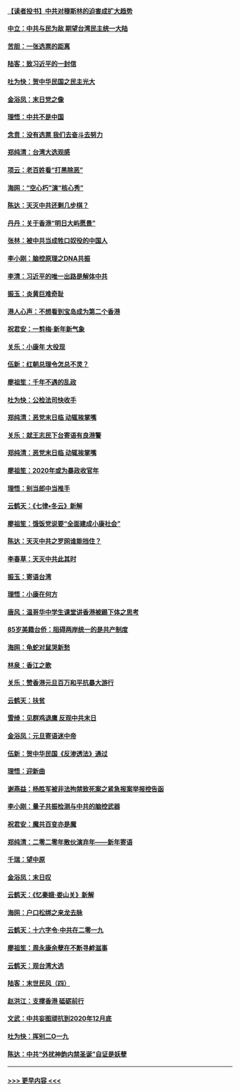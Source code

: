 #### [【读者投书】中共对穆斯林的迫害成扩大趋势](../pages/nsc993/n11791371.md?t=01141655) 
#### [中立：中共与民为敌 期望台湾民主统一大陆](../pages/nsc993/n11790392.md?t=01141655) 
#### [苦胆：一张选票的距离](../pages/nsc993/n11788914.md?t=01141655) 
#### [陆客：致习近平的一封信](../pages/nsc993/n11788867.md?t=01141655) 
#### [吐为快：贺中华民国之民主光大](../pages/nsc993/n11788618.md?t=01141655) 
#### [金浴凤：末日党之像](../pages/nsc993/n11787475.md?t=01141655) 
#### [理悟：中共不是中国](../pages/nsc993/n11787463.md?t=01141655) 
#### [念贲：没有选票  我们去奋斗去努力](../pages/nsc993/n11787398.md?t=01141655) 
#### [郑纯清：台湾大选观感](../pages/nsc993/n11786210.md?t=01141655) 
#### [项云：老百姓看“打黑除恶”](../pages/nsc993/n11785398.md?t=01141655) 
#### [海网：“空心朽”演“核心秀”](../pages/nsc993/n11783874.md?t=01141655) 
#### [陈达：天灭中共还剩几步棋？](../pages/nsc993/n11783719.md?t=01141655) 
#### [丹丹：关于香港“明日大屿愿景”](../pages/nsc993/n11783273.md?t=01141655) 
#### [张林：被中共当成牲口奴役的中国人](../pages/nsc993/n11782397.md?t=01141655) 
#### [李小刚：脑控原理之DNA共振](../pages/nsc993/n11780962.md?t=01141655) 
#### [李清：习近平的唯一出路是解体中共](../pages/nsc993/n11780866.md?t=01141655) 
#### [振玉：炎黄巨难奇耻](../pages/nsc993/n11779632.md?t=01141655) 
#### [港人心声：不想看到宝岛成为第二个香港](../pages/nsc993/n11778817.md?t=01141655) 
#### [祝君安：一剪梅‧新年新气象](../pages/nsc993/n11776340.md?t=01141655) 
#### [关乐：小康年 大役现](../pages/nsc993/n11774213.md?t=01141655) 
#### [伍新：红朝总理令怎总不灵？](../pages/nsc993/n11770813.md?t=01141655) 
#### [廖祖笙：千年不遇的乱政](../pages/nsc993/n11770373.md?t=01141655) 
#### [吐为快：公检法司快收手](../pages/nsc993/n11770359.md?t=01141655) 
#### [郑纯清：恶党末日临 动辄挨掌嘴](../pages/nsc993/n11769912.md?t=01141655) 
#### [关乐：就王志民下台寄语有良港警](../pages/nsc993/n11769903.md?t=01141655) 
#### [郑纯清：恶党末日临 动辄挨掌嘴](../pages/nsc993/n11769356.md?t=01141655) 
#### [廖祖笙：2020年或为暴政收官年](../pages/nsc993/n11768216.md?t=01141655) 
#### [理悟：别当郎中当推手](../pages/nsc993/n11768243.md?t=01141655) 
#### [云鹤天：《七律▪冬云》新解](../pages/nsc993/n11768204.md?t=01141655) 
#### [廖祖笙：饿饭党说要“全面建成小康社会”](../pages/nsc993/n11767482.md?t=01141655) 
#### [陈达：天灭中共之罗网谁能挡住？](../pages/nsc993/n11767465.md?t=01141655) 
#### [李春草：天灭中共此其时](../pages/nsc993/n11767452.md?t=01141655) 
#### [振玉：寄语台湾](../pages/nsc993/n11767432.md?t=01141655) 
#### [理悟：小康在何方](../pages/nsc993/n11767394.md?t=01141655) 
#### [唐风：温哥华中学生课堂讲香港被踢下体之思考](../pages/nsc993/n11766848.md?t=01141655) 
#### [85岁美籍台侨：阻碍两岸统一的是共产制度](../pages/nsc993/n11765043.md?t=01141655) 
#### [海网：龟蛇对鼠哭新愁](../pages/nsc993/n11764895.md?t=01141655) 
#### [林泉：香江之歌](../pages/nsc993/n11764415.md?t=01141655) 
#### [关乐：赞香港元旦百万和平抗暴大游行](../pages/nsc993/n11764382.md?t=01141655) 
#### [云鹤天：扶贫](../pages/nsc993/n11764245.md?t=01141655) 
#### [雪绮：见群鸡退鹰  反观中共末日](../pages/nsc993/n11762112.md?t=01141655) 
#### [金浴凤：元旦寄语迷中帝](../pages/nsc993/n11761788.md?t=01141655) 
#### [伍新：贺中华民国《反渗透法》通过](../pages/nsc993/n11761994.md?t=01141655) 
#### [理悟：迎新曲](../pages/nsc993/n11761152.md?t=01141655) 
#### [谢燕益：杨胜军被非法拘禁致死案之紧急报案举报控告函](../pages/nsc993/n11756134.md?t=01141655) 
#### [李小刚：量子共振检测与中共的脑控武器](../pages/nsc993/n11754518.md?t=01141655) 
#### [祝君安：魔共百变亦是魔](../pages/nsc993/n11754469.md?t=01141655) 
#### [郑纯清：二零二零年散伙演弃年——新年寄语](../pages/nsc993/n11754195.md?t=01141655) 
#### [千瑞：望中原](../pages/nsc993/n11754159.md?t=01141655) 
#### [金浴凤：末日叹](../pages/nsc993/n11752359.md?t=01141655) 
#### [云鹤天：《忆秦娥‧娄山关》新解](../pages/nsc993/n11752348.md?t=01141655) 
#### [海网：户口松绑之来龙去脉](../pages/nsc993/n11752328.md?t=01141655) 
#### [云鹤天：十六字令‧中共在二零一九](../pages/nsc993/n11752305.md?t=01141655) 
#### [廖祖笙：周永康余孽在不断寻衅滋事](../pages/nsc993/n11751013.md?t=01141655) 
#### [云鹤天：观台湾大选](../pages/nsc993/n11751007.md?t=01141655) 
#### [陆客：末世民风（四）](../pages/nsc993/n11749203.md?t=01141655) 
#### [赵洪江：支撑香港 砥砺前行](../pages/nsc993/n11748482.md?t=01141655) 
#### [文武：中共妄图顽抗到2020年12月底](../pages/nsc993/n11748446.md?t=01141655) 
#### [吐为快：挥别二O一九](../pages/nsc993/n11748411.md?t=01141655) 
#### [陈达：中共“外扰神韵内禁圣诞”自证是妖孽](../pages/nsc993/n11748226.md?t=01141655) 

----
#### [ >>> 更早内容 <<< ](../indexes/nsc993-earlier.md)
